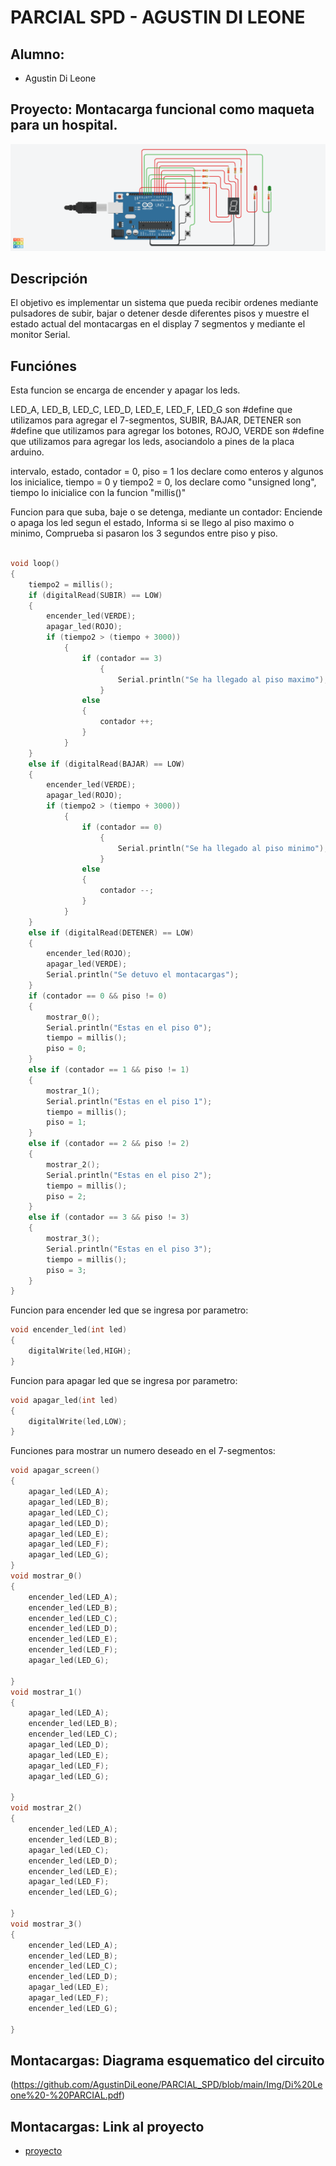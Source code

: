 # PARCIAL SPD - AGUSTIN DI LEONE

## Alumno:
- Agustin Di Leone


## Proyecto: Montacarga funcional como maqueta para un hospital.
![Tinkercad](https://github.com/AgustinDiLeone/PARCIAL_SPD/blob/main/Img/Di%20Leone%20-%20PARCIAL.png)


## Descripción
El objetivo es implementar un sistema que pueda recibir ordenes mediante pulsadores de subir, bajar o detener
desde diferentes pisos y muestre el estado actual del montacargas en el display 7 segmentos y mediante el 
monitor Serial.

## Funciónes 
Esta funcion se encarga de encender y apagar los leds.

LED_A, LED_B, LED_C, LED_D, LED_E, LED_F, LED_G son #define que utilizamos para agregar el 7-segmentos,
SUBIR, BAJAR, DETENER son #define que utilizamos para agregar los botones,
ROJO, VERDE son #define que utilizamos para agregar los leds, asociandolo a pines de la placa arduino.

intervalo, estado, contador = 0, piso = 1 los declare como enteros y algunos los inicialice,
tiempo = 0 y tiempo2 = 0, los declare como "unsigned long",
tiempo lo inicialice con la funcion "millis()"

Funcion para que suba, baje o se detenga, mediante un contador:
Enciende o apaga los led segun el estado,
Informa si se llego al piso maximo o minimo,
Comprueba si pasaron los 3 segundos entre piso y piso.

~~~ C (lenguaje en el que esta escrito)

void loop()
{
    tiempo2 = millis();
    if (digitalRead(SUBIR) == LOW)
    {
        encender_led(VERDE);
        apagar_led(ROJO);
        if (tiempo2 > (tiempo + 3000))
            {
                if (contador == 3)
                    {
                        Serial.println("Se ha llegado al piso maximo");
                    }
                else
                {
                    contador ++;
                }
            }
    }
    else if (digitalRead(BAJAR) == LOW)
    {
        encender_led(VERDE);
        apagar_led(ROJO);
        if (tiempo2 > (tiempo + 3000))
            {
                if (contador == 0)
                    {
                        Serial.println("Se ha llegado al piso minimo");
                    }
                else
                {
                    contador --;
                }
            }
    }
    else if (digitalRead(DETENER) == LOW)
    {
        encender_led(ROJO);
        apagar_led(VERDE);
        Serial.println("Se detuvo el montacargas");
    }
    if (contador == 0 && piso != 0)
    {
        mostrar_0();
        Serial.println("Estas en el piso 0");
        tiempo = millis();
        piso = 0;
    }
    else if (contador == 1 && piso != 1)
    {
        mostrar_1();
        Serial.println("Estas en el piso 1");
        tiempo = millis();
        piso = 1;
    }
    else if (contador == 2 && piso != 2)
    {
        mostrar_2();
        Serial.println("Estas en el piso 2");
        tiempo = millis();
        piso = 2;
    }
    else if (contador == 3 && piso != 3)
    {
        mostrar_3();
        Serial.println("Estas en el piso 3");
        tiempo = millis();
        piso = 3;
    }
}
~~~

Funcion para encender led que se ingresa por parametro:

~~~ C (lenguaje en el que esta escrito)
void encender_led(int led)
{
	digitalWrite(led,HIGH);
}
~~~

Funcion para apagar led que se ingresa por parametro:

~~~ C (lenguaje en el que esta escrito)
void apagar_led(int led)
{
	digitalWrite(led,LOW);
}
~~~
Funciones para mostrar un numero deseado en el 7-segmentos:

~~~ C (lenguaje en el que esta escrito)
void apagar_screen() 
{
    apagar_led(LED_A);
    apagar_led(LED_B);
    apagar_led(LED_C);
    apagar_led(LED_D);
    apagar_led(LED_E);
    apagar_led(LED_F);
    apagar_led(LED_G);
}
void mostrar_0()
{
    encender_led(LED_A);
    encender_led(LED_B);
    encender_led(LED_C);
    encender_led(LED_D);
    encender_led(LED_E);
    encender_led(LED_F);
    apagar_led(LED_G);

}
void mostrar_1()
{
    apagar_led(LED_A);
    encender_led(LED_B);
    encender_led(LED_C);
    apagar_led(LED_D);
    apagar_led(LED_E);
    apagar_led(LED_F);
    apagar_led(LED_G);

}
void mostrar_2()
{
    encender_led(LED_A);
    encender_led(LED_B);
    apagar_led(LED_C);
    encender_led(LED_D);
    encender_led(LED_E);
    apagar_led(LED_F);
    encender_led(LED_G);

}
void mostrar_3()
{
    encender_led(LED_A);
    encender_led(LED_B);
    encender_led(LED_C);
    encender_led(LED_D);
    apagar_led(LED_E);
    apagar_led(LED_F);
    encender_led(LED_G);
    
}
~~~
## Montacargas: Diagrama esquematico del circuito
(https://github.com/AgustinDiLeone/PARCIAL_SPD/blob/main/Img/Di%20Leone%20-%20PARCIAL.pdf)

## Montacargas: Link al proyecto
- [proyecto](https://www.tinkercad.com/things/ioNYFIwpfZo-di-leone-parcial/editel?sharecode=_cKTnzVTTVZnBbaxy1mXyRSWi7BOkBeHBpj7odi3OjM)
